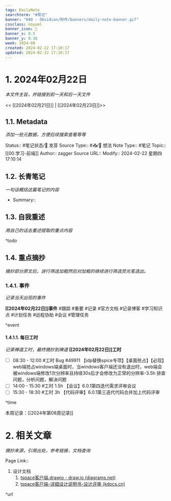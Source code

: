 ```yaml
---
tags: DailyNote
searchterm: "#周记"
banner: "040 - Obsidian/附件/banners/daily-note-banner.gif"
cssclass: noyaml
banner_icon: 💌
banner_x: 0.5
banner_y: 0.38
week: 2024-08
created: 2024-02-22 17:10:17
updated: 2024-02-22 17:10:17
---
```


# 1. 2024年02月22日

_本文件主旨，并链接到前一天和后一天文件_

<< [[2024年02月21日]] | [[2024年02月23日]]>>

## 1.1. Metadata

_添加一些元数据，方便后续搜索查看等等_

Status:: #笔记状态/🌱 发芽
Source Type:: #📥/💭 想法 
Note Type:: #笔记
Topic:: [[00.学习-前端]]
Author:: zagger
Source URL::
Modify:: 2024-02-22 星期四 17:10:14

## 1.2. 长青笔记

_一句话概括这篇笔记的内容_

- Summary::

## 1.3. 自我重述

_用自己的话去重述提取的重点内容_

^todo

## 1.4. 重点摘抄

_摘抄部分原文后，进行筛选加粗然后对加粗的继续进行筛选荧光笔选出。_

### 1.4.1. 事件

_记录当天出现的事件_

**[[2024年02月22日]]事件** 
#跟踪 #重要 #记录 #官方文档 #记录博客 #学习知识点 #计划任务 #远程协助 #会议 #管理任务

^event

#### 1.4.1.1. 每日工时

_记录禅道工时，最终摘抄到禅道_
**[[2024年02月22日]]工时**
- [ ] 08:30 - 12:00 #工时  Bug #49911 【idp替换spice专项】【桌面抢占】【必现】web端抢占windows端桌面时，当windows客户端还没有退出时，web端会被windows端修改1次分辨率且持续30s后才会修改为正常的分辨率-3.5h 排查问题，分析问题，解决问题
- [ ] 14:00 - 15:30 #工时  1.5h 【会议】6.0.1第四迭代需求评审会议
- [ ] 15:30 - 18:30 #工时  3h 【代码评审】6.0.1第三迭代代码合并加上代码评审

^time

本周记录：[[2024年第08周记录]]

# 2. 相关文章

_摘抄来源，引用出处，参考链接，文档查询_

Page Link::
1. 设计文档
	1. [tspace客户端.drawio - draw.io (diagrams.net)](https://app.diagrams.net/#Wd5fefea3871ee2fe%2FD5FEFEA3871EE2FE!568#%7B%22pageId%22%3A%22UQvc6EQLH3q-zT9DA753%22%7D)
	2. [tspace客户端-详细设计说明书-设计评审 (kdocs.cn)](https://www.kdocs.cn/l/cslWXLielPaD)

^url
